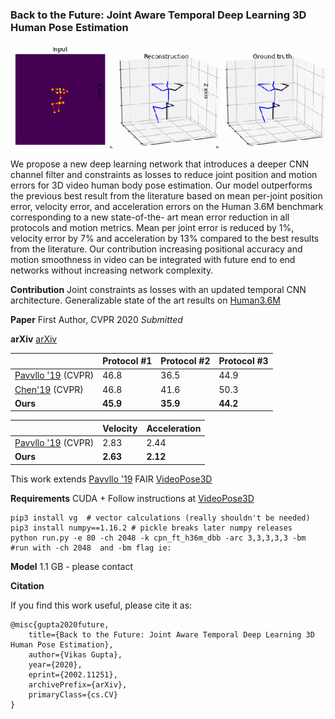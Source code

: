 ### Back to the Future: Joint Aware Temporal Deep Learning 3D Human Pose Estimation
![Pose](pose.png)

We propose a new deep learning network that introduces a deeper CNN channel filter and constraints as losses to reduce joint position and motion errors for 3D video human body pose estimation.  Our model outperforms the previous best result from the literature based on mean per-joint position error, velocity error, and acceleration errors on the Human 3.6M benchmark corresponding to a new state-of-the- art mean error reduction in all protocols and motion metrics. Mean per joint error is reduced by 1%, velocity error by 7% and acceleration by 13% compared to the best results from the literature. Our contribution increasing positional accuracy and motion smoothness in video can be integrated with future end to end networks without increasing network complexity.

**Contribution** Joint constraints as losses with an updated temporal CNN architecture.
Generalizable state of the art results on [Human3.6M](http://vision.imar.ro/human3.6m/description.php)

**Paper** First Author, CVPR 2020 *Submitted* 

**arXiv** [arXiv](https://arxiv.org/abs/2002.11251)

|                   | Protocol #1   | Protocol #2   | Protocol #3  |
| ------------------| ------------- |---------------|--------------|
| [Pavvllo '19](https://arxiv.org/abs/1811.11742) (CVPR) | 46.8          | 36.5          | 44.9         |
| [Chen'19](https://arxiv.org/abs/1904.05547) (CVPR)    | 46.8          | 41.6          | 50.3         |
| **Ours**              | **45.9**          | **35.9**      | **44.2**     |

|            | Velocity   |  Acceleration  |
| -----------| -----------|----------------|
| [Pavvllo '19](https://arxiv.org/abs/1811.11742) (CVPR) | 2.83          | 2.44           |
| **Ours**       | **2.63**      | **2.12**       | 



This work extends [Pavvllo '19](https://arxiv.org/abs/1811.11742) FAIR [VideoPose3D](https://github.com/facebookresearch/VideoPose3D)

**Requirements**
CUDA + 
Follow instructions at [VideoPose3D](https://github.com/facebookresearch/VideoPose3D)

```
pip3 install vg  # vector calculations (really shouldn't be needed)
pip3 install numpy==1.16.2 # pickle breaks later numpy releases
python run.py -e 80 -ch 2048 -k cpn_ft_h36m_dbb -arc 3,3,3,3,3 -bm #run with -ch 2048  and -bm flag ie:
```

**Model**
1.1 GB - please contact

**Citation**

If you find this work useful, please cite it as:

```
@misc{gupta2020future,
    title={Back to the Future: Joint Aware Temporal Deep Learning 3D Human Pose Estimation},
    author={Vikas Gupta},
    year={2020},
    eprint={2002.11251},
    archivePrefix={arXiv},
    primaryClass={cs.CV}
}
```
